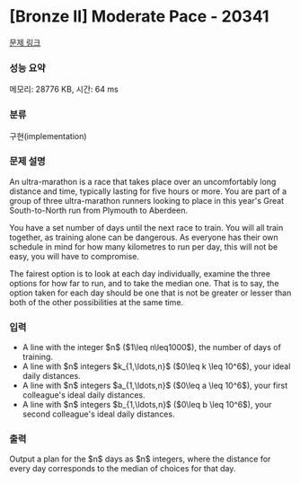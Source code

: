 # [Bronze II] Moderate Pace - 20341 

[문제 링크](https://www.acmicpc.net/problem/20341) 

### 성능 요약

메모리: 28776 KB, 시간: 64 ms

### 분류

구현(implementation)

### 문제 설명

<p>An ultra-marathon is a race that takes place over an uncomfortably long distance and time, typically lasting for five hours or more. You are part of a group of three ultra-marathon runners looking to place in this year's Great South-to-North run from Plymouth to Aberdeen.</p>

<p>You have a set number of days until the next race to train. You will all train together, as training alone can be dangerous. As everyone has their own schedule in mind for how many kilometres to run per day, this will not be easy, you will have to compromise.</p>

<p>The fairest option is to look at each day individually, examine the three options for how far to run, and to take the median one. That is to say, the option taken for each day should be one that is not be greater or lesser than both of the other possibilities at the same time.</p>

### 입력 

 <ul>
	<li>A line with the integer $n$ ($1\leq n\leq1000$), the number of days of training.</li>
	<li>A line with $n$ integers $k_{1,\ldots,n}$ ($0\leq k \leq 10^6$), your ideal daily distances.</li>
	<li>A line with $n$ integers $a_{1,\ldots,n}$ ($0\leq a \leq 10^6$), your first colleague's ideal daily distances.</li>
	<li>A line with $n$ integers $b_{1,\ldots,n}$ ($0\leq b \leq 10^6$), your second colleague's ideal daily distances.</li>
</ul>

### 출력 

 <p>Output a plan for the $n$ days as $n$ integers, where the distance for every day corresponds to the median of choices for that day.</p>

